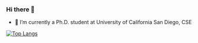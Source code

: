### Hi there 👋

- 🔭 I’m currently a Ph.D. student at University of California San Diego, CSE

[![Top Langs](https://github-readme-stats.vercel.app/api/top-langs/?username=lastweek&layout=compact)](https://github.com/anuraghazra/github-readme-stats)
